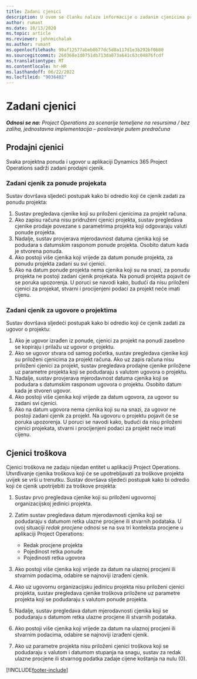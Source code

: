 ```yaml
---
title: Zadani cjenici
description: U ovom se članku nalaze informacije o zadanim cjenicima prodaje i troškova u operacijama projekta.
author: rumant
ms.date: 10/13/2020
ms.topic: article
ms.reviewer: johnmichalak
ms.author: rumant
ms.openlocfilehash: 99af12577abeb0b77dc5d8a117d1e3b292bf0b80
ms.sourcegitcommit: 260368e1d0751db713da073a641c63c04876fcdf
ms.translationtype: MT
ms.contentlocale: hr-HR
ms.lasthandoff: 06/22/2022
ms.locfileid: "9036402"
---
```

# <a name="default-price-lists"></a>Zadani cjenici

_**Odnosi se na:** Project Operations za scenarije temeljene na resursima / bez zaliha, jednostavna implementacija – poslovanje putem predračuna_

## <a name="sales-price-lists"></a>Prodajni cjenici

Svaka projektna ponuda i ugovor u aplikaciji Dynamics 365 Project Operations sadrži zadani prodajni cjenik. 

### <a name="price-list-default-on-project-quotes"></a>Zadani cjenik za ponude projekata
Sustav dovršava sljedeći postupak kako bi odredio koji će cjenik zadati za ponudu projekta:

1. Sustav pregledava cjenike koji su priloženi cjenicima za projekt računa. 
2. Ako zapisu računa nisu pridruženi cjenici projekta, sustav pregledava cjenike prodaje povezane s parametrima projekta koji odgovaraju valuti ponude projekta.
3. Nadalje, sustav provjerava mjerodavnost datuma cjenika koji se podudara s datumskim rasponom ponude projekta. Osobito datum kada je stvorena ponuda.
4. Ako postoji više cjenika koji vrijede za datum ponude projekta, za ponudu projekta zadani su svi cjenici.
5. Ako na datum ponude projekta nema cjenika koji su na snazi, za ponudu projekta ne postoji zadani cjenik projekata. Na ponudi projekta pojavit će se poruka upozorenja. U poruci se navodi kako, budući da nisu priloženi cjenici za projekat, stvarni i procijenjeni podaci za projekt neće imati cijenu.

### <a name="price-list-default-on-project-contracts"></a>Zadani cjenik za ugovore o projektima 
Sustav dovršava sljedeći postupak kako bi odredio koji će cjenik zadati za ugovor o projektu:

1. Ako je ugovor izrađen iz ponude, cjenici za projekt na ponudi zasebno se kopiraju i prilažu uz ugovor o projektu.
2. Ako se ugovor stvara od samog početka, sustav pregledava cjenike koji su priloženi cjenicima za projekt računa. Ako uz zapis računa nisu priloženi cjenici za projekt, sustav pregledava prodajne cjenike priložene uz parametre projekta koji se podudaraju s valutom ugovora o projektu.
4. Nadalje, sustav provjerava mjerodavnost datuma cjenika koji se podudara s datumskim rasponom ugovora o projektu. Osobito datum kada je stvoren ugovor.
5. Ako postoji više cjenika koji vrijede za datum ugovora, za ugovor su zadani svi cjenici.
6. Ako na datum ugovora nema cjenika koji su na snazi, za ugovor ne postoji zadani cjenik za projekt. Na ugovoru o projektu pojavit će se poruka upozorenja. U poruci se navodi kako, budući da nisu priloženi cjenici projekata, stvarni i procijenjeni podaci za projekt neće imati cijenu.

## <a name="cost-price-lists"></a>Cjenici troškova

Cjenici troškova ne zadaju nijedan entitet u aplikaciji Project Operations. Utvrđivanje cjenika troškova koji će se upotrebljavati za troškove projekta uvijek se vrši u trenutku. Sustav dovršava sljedeći postupak kako bi odredio koji će cjenik upotrijebiti za troškove projekta:

1. Sustav prvo pregledava cjenike koji su priloženi ugovornoj organizacijskoj jedinici projekta.
2. Zatim sustav pregledava datum mjerodavnosti cjenika koji se podudaraju s datumom retka ulazne procjene ili stvarnih podataka. U ovoj situaciji *redak procjene* odnosi se na sva tri konteksta procjene u aplikaciji Project Operations:

    - Redak procjene projekta
    - Pojedinost retka ponude
    - Pojedinosti retka ugovora
  
3. Ako postoji više cjenika koji vrijede za datum na ulaznoj procjeni ili stvarnim podacima, odabire se najnoviji izrađeni cjenik.
4. Ako uz ugovornu organizacijsku jedinicu projekta nisu priloženi cjenici projekta, sustav pregledava cjenike troškova priložene uz parametre projekta koji se podudaraju s valutom ponude projekta.
5. Nadalje, sustav pregledava datum mjerodavnosti cjenika koji se podudaraju s datumom retka ulazne procjene ili stvarnih podataka. 
6. Ako postoji više cjenika koji vrijede za datum na ulaznoj procjeni ili stvarnim podacima, odabire se najnoviji izrađeni cjenik.
7. Ako uz parametre projekta nisu priloženi cjenici troškova koji se podudaraju s valutom i datumom stupanja na snagu, sustav za redak ulazne procjene ili stvarnog podatka zadaje cijene koštanja na nulu (0).


[!INCLUDE[footer-include](../includes/footer-banner.md)]
